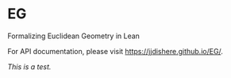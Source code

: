# EG
Formalizing Euclidean Geometry in Lean

For API documentation, please visit https://jjdishere.github.io/EG/.

*This is a test.*
